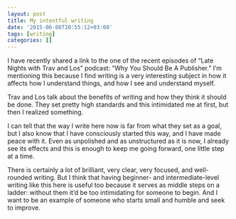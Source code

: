 ```yaml
---
layout: post
title: My intentful writing
date: '2015-06-08T20:55:12+03:00'
tags: [writing]
categories: []
---
```

I have recently shared a link to the one of the recent episodes of “Late
Nights with Trav and Los” podcast: “Why You Should Be A Publisher.” I’m
mentioning this because I find writing is a very interesting subject in
how it affects how I understand things, and how I see and understand
myself.

Trav and Los talk about the benefits of writing and how they think it
should be done. They set pretty high standards and this intimidated me
at first, but then I realized something.

I can tell that the way I write here now is far from what they set as a
goal, but I also know that I have consciously started this way, and I
have made peace with it. Even as unpolished and as unstructured as it is
now, I already see its effects and this is enough to keep me going
forward, one little step at a time.

There is certainly a lot of brilliant, very clear, very focused, and
well-rounded writing. But I think that having beginner- and
intermediate-level writing like this here is useful too because it
serves as middle steps on a ladder: without them it’d be too
intimidating for someone to begin. And I want to be an example of
someone who starts small and humble and seek to improve.
